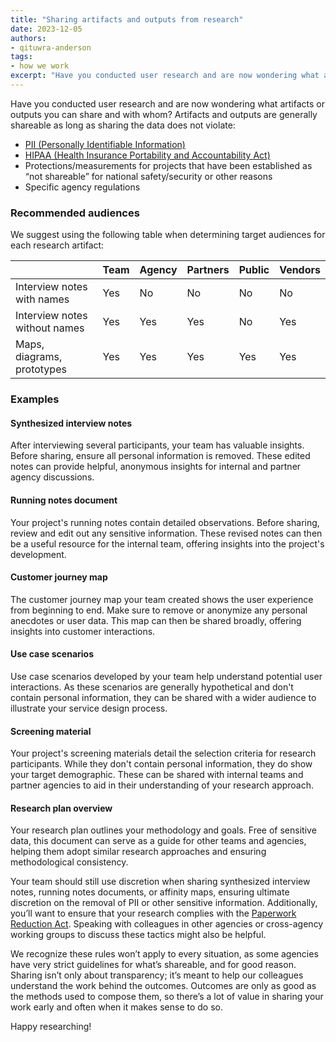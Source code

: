 ```yaml
---
title: "Sharing artifacts and outputs from research"
date: 2023-12-05
authors: 
- qituwra-anderson
tags: 
- how we work
excerpt: "Have you conducted user research and are now wondering what artifacts or outputs you can share and with whom? Here's a guide."
---
```

Have you conducted user research and are now wondering what artifacts or outputs you can share and with whom? Artifacts and outputs are generally shareable as long as sharing the data does not violate:

- [PII (Personally Identifiable Information)](https://ux-guide.18f.gov/research/privacy/#personally-identifiable-information-pii)  
- [HIPAA (Health Insurance Portability and Accountability Act)](https://www.hhs.gov/hipaa/for-professionals/privacy/laws-regulations/index.html) 
- Protections/measurements for projects that have been established as “not shareable” for national safety/security or other reasons
- Specific agency regulations

### Recommended audiences

We suggest using the following table when determining target audiences for each research artifact:

|   |Team   |Agency   |Partners   |Public   |Vendors|
|---|---|---|---|---|---|
|Interview notes with names   |Yes   |No   |No   |No   |No   |
|Interview notes without names|Yes   |Yes   |Yes   |No   |Yes   |
|Maps, diagrams, prototypes   |Yes   |Yes   |Yes   |Yes   |Yes   |

### Examples

#### Synthesized interview notes
After interviewing several participants, your team has valuable insights. Before sharing, ensure all personal information is removed. These edited notes can provide helpful, anonymous insights for internal and partner agency discussions.

#### Running notes document
Your project's running notes contain detailed observations. Before sharing, review and edit out any sensitive information. These revised notes can then be a useful resource for the internal team, offering insights into the project's development.

#### Customer journey map
The customer journey map your team created shows the user experience from beginning to end. Make sure to remove or anonymize any personal anecdotes or user data. This map can then be shared broadly, offering insights into customer interactions.

#### Use case scenarios
Use case scenarios developed by your team help understand potential user interactions. As these scenarios are generally hypothetical and don't contain personal information, they can be shared with a wider audience to illustrate your service design process.

#### Screening material
Your project's screening materials detail the selection criteria for research participants. While they don't contain personal information, they do show your target demographic. These can be shared with internal teams and partner agencies to aid in their understanding of your research approach.

#### Research plan overview
Your research plan outlines your methodology and goals. Free of sensitive data, this document can serve as a guide for other teams and agencies, helping them adopt similar research approaches and ensuring methodological consistency.


Your team should still use discretion when sharing synthesized interview notes, running notes documents, or affinity maps, ensuring ultimate discretion on the removal of PII or other sensitive information. Additionally, you’ll want to ensure that your research complies with the [Paperwork Reduction Act](https://pra.digital.gov/). Speaking with colleagues in other agencies or cross-agency working groups to discuss these tactics might also be helpful.

We recognize these rules won’t apply to every situation, as some agencies have very strict guidelines for what’s shareable, and for good reason. Sharing isn’t only about transparency; it’s meant to help our colleagues understand the work behind the outcomes. Outcomes are only as good as the methods used to compose them, so there’s a lot of value in sharing your work early and often when it makes sense to do so.

Happy researching!

